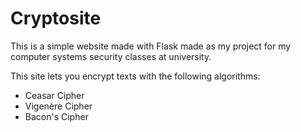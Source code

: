 # Cryptosite

This is a simple website made with Flask made as my project for my computer systems security classes at university.

This site lets you encrypt texts with the following algorithms:
* Ceasar Cipher
* Vigenère Cipher
* Bacon's Cipher